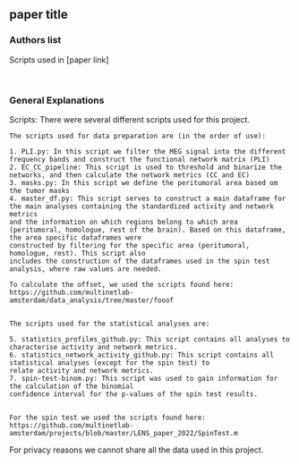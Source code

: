 ## paper title
### Authors list

Scripts used in [paper link] 

<br>

### General Explanations


Scripts: 
	There were several different scripts used for this project.

	The scripts used for data preparation are (in the order of use): 

	1. PLI.py: In this script we filter the MEG signal into the different frequency bands and construct the functional network matrix (PLI)  
	2. EC_CC_pipeline: This script is used to threshold and binarize the networks, and then calculate the network metrics (CC and EC) 
	3. masks.py: In this script we define the peritumoral area based om the tumor masks 
	4. master_df.py: This script serves to construct a main dataframe for the main analyses containing the standardized activity and network metrics 
	and the information on which regions belong to which area (peritumoral, homologue, rest of the brain). Based on this dataframe, the area specific dataframes were
	constructed by filtering for the specific area (peritumoral, homologue, rest). This script also
	includes the construction of the dataframes used in the spin test analysis, where raw values are needed. 

	To calculate the offset, we used the scripts found here: https://github.com/multinetlab-amsterdam/data_analysis/tree/master/fooof


	The scripts used for the statistical analyses are: 

	5. statistics_profiles_github.py: This script contains all analyses to characterise activity and network metrics.  
	6. statistics_network_activity_github.py: This script contains all statistical analyses (except for the spin test) to
	relate activity and network metrics.
	7. spin-test-binom.py: This script was used to gain information for the calculation of the binomial 
	confidence interval for the p-values of the spin test results.  


	For the spin test we used the scripts found here: https://github.com/multinetlab-amsterdam/projects/blob/master/LENS_paper_2022/SpinTest.m

For privacy reasons we cannot share all the data used in this project.
</br>
